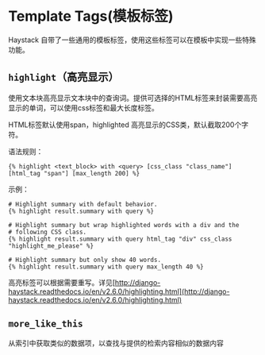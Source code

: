 # Template Tags\(模板标签\)

Haystack 自带了一些通用的模板标签，使用这些标签可以在模板中实现一些特殊功能。

## `highlight`（高亮显示）

使用文本块高亮显示文本块中的查询词。提供可选择的HTML标签来封装需要高亮显示的单词，可以使用css标签和最大长度标签。

HTML标签默认使用span，highlighted 高亮显示的CSS类，默认截取200个字符。

语法规则：

```
{% highlight <text_block> with <query> [css_class "class_name"] [html_tag "span"] [max_length 200] %}
```

示例：

```
# Highlight summary with default behavior.
{% highlight result.summary with query %}

# Highlight summary but wrap highlighted words with a div and the
# following CSS class.
{% highlight result.summary with query html_tag "div" css_class "highlight_me_please" %}

# Highlight summary but only show 40 words.
{% highlight result.summary with query max_length 40 %}
```

高亮标签可以根据需要重写。详见[http://django-haystack.readthedocs.io/en/v2.6.0/highlighting.html](http://django-haystack.readthedocs.io/en/v2.6.0/highlighting.html)

## `more_like_this`

从索引中获取类似的数据项，以查找与提供的检索内容相似的数据内容





